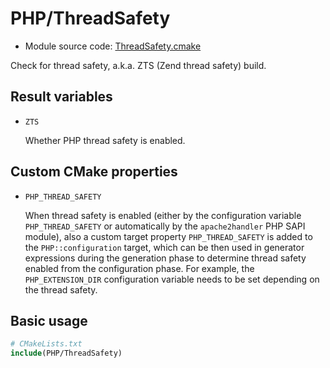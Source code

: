 <!-- This is auto-generated file. -->
# PHP/ThreadSafety

* Module source code: [ThreadSafety.cmake](https://github.com/petk/php-build-system/blob/master/cmake/cmake/modules/PHP/ThreadSafety.cmake)

Check for thread safety, a.k.a. ZTS (Zend thread safety) build.

## Result variables

* `ZTS`

  Whether PHP thread safety is enabled.

## Custom CMake properties

* `PHP_THREAD_SAFETY`

  When thread safety is enabled (either by the configuration variable
  `PHP_THREAD_SAFETY` or automatically by the `apache2handler` PHP SAPI module),
  also a custom target property `PHP_THREAD_SAFETY` is added to the
  `PHP::configuration` target, which can be then used in generator expressions
  during the generation phase to determine thread safety enabled from the
  configuration phase. For example, the `PHP_EXTENSION_DIR` configuration
  variable needs to be set depending on the thread safety.

## Basic usage

```cmake
# CMakeLists.txt
include(PHP/ThreadSafety)
```
